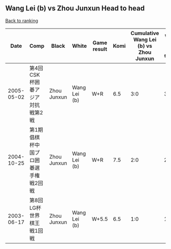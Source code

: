 ## Wang Lei (b) vs Zhou Junxun Head to head

[Back to ranking](../../index.md)




| **Date** | **Comp** | **Black** | **White** | **Game result** | **Komi** | **Cumulative Wang Lei (b) vs Zhou Junxun** | **Wang Lei (b) streak** | **Zhou Junxun streak** | 
| --- | --- | --- | --- | --- | --- | --- | --- | --- |
| 2005-05-02 | 第4回CSK杯囲碁アジア対抗戦第2戦 | Zhou Junxun | Wang Lei (b) | W+R | 6.5 | 3:0 | 3 | 0 | 
| 2004-10-25 | 第1期倡棋杯中国プロ囲碁選手権戦2回戦 | Zhou Junxun | Wang Lei (b) | W+R | 7.5 | 2:0 | 2 | 0 | 
| 2003-06-17 | 第8回LG杯世界棋王戦1回戦 | Zhou Junxun | Wang Lei (b) | W+5.5 | 6.5 | 1:0 | 1 | 0 |




